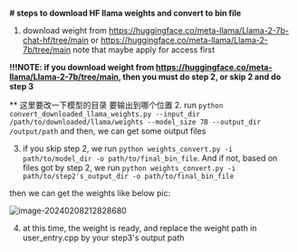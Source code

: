 **# steps to download HF llama weights and convert to bin file**

1. download weight from https://huggingface.co/meta-llama/Llama-2-7b-chat-hf/tree/main or https://huggingface.co/meta-llama/Llama-2-7b/tree/main note that maybe apply for access first

**!!!NOTE: if you download weight from https://huggingface.co/meta-llama/Llama-2-7b/tree/main, then you must do step 2, or skip 2 and do step 3**

**                                                               这里要改一下模型的目录                                 要输出到哪个位置
2. run `python convert_downloaded_llama_weights.py --input_dir /path/to/downloaded/llama/weights --model_size 7B --output_dir /output/path` and then, we can get some output files

3. if you skip step 2, we run `python weights_convert.py -i path/to/model_dir -o path/to/final_bin_file`. And if not, based on files got by step 2, we run `python weights_convert.py -i path/to/step2's_output_dir -o path/to/final_bin_file`

then we can get the weights like below pic:

![image-20240208212828680](1.png)

4. at this time, the weight is ready, and replace the weight path in user_entry.cpp by your step3's output path